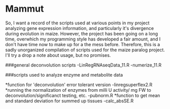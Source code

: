 # Mammut
So, I want a record of the scripts used at various points in my project analyzing gene expression information, and particularly it's divergence during evolution in maize. However, the project has been going on a long time, overwhich my programming style has developed a fair amount, and I don't have time now to make up for a the mess before. Therefore, this is a sadly unorganized compilation of scripts used for the maize paralog project. I'll try a drop a note about usage, but no promises. 

###general deconvolution scripts
-LinRegRNAseqData_11.R
-numerize_11.R

###scripts used to analyze enzyme and metabolite data

*function for 'deconvolution' error tolerant version
-linregsuperflex2.R
*running the normalization of enzymes from milli U activity/ mg FW to deconvolution/significanct testing, etc.
-pubnorm.R
*function to get mean and standard deviation for summed up tissues
-calc_absSE.R
